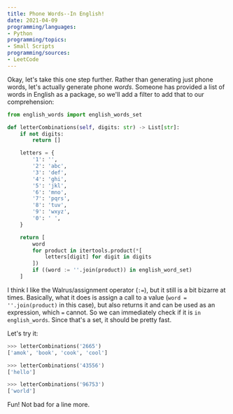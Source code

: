 ```yaml
---
title: Phone Words--In English!
date: 2021-04-09
programming/languages:
- Python
programming/topics:
- Small Scripts
programming/sources:
- LeetCode
---
```

Okay, let's take this one step further. Rather than generating just phone words, let's actually generate phone *words*. Someone has provided a list of words in English as a package, so we'll add a filter to add that to our comprehension:

```python
from english_words import english_words_set

def letterCombinations(self, digits: str) -> List[str]:
    if not digits:
        return []

    letters = {
        '1': '',
        '2': 'abc',
        '3': 'def',
        '4': 'ghi',
        '5': 'jkl',
        '6': 'mno',
        '7': 'pqrs',
        '8': 'tuv',
        '9': 'wxyz',
        '0': ' ',
    }

    return [
        word
        for product in itertools.product(*[
            letters[digit] for digit in digits
        ])
        if ((word := ''.join(product)) in english_word_set)
    ]
```

I think I like the Walrus/assignment operator (`:=`), but it still is a bit bizarre at times. Basically, what it does is assign a call to a value (`word = ''.join(product)` in this case), but also returns it and can be used as an expression, which `=` cannot. So we can immediately check if it is `in english_words`. Since that's a set, it should be pretty fast. 

Let's try it:

```python
>>> letterCombinations('2665')
['amok', 'book', 'cook', 'cool']

>>> letterCombinations('43556')
['hello']

>>> letterCombinations('96753')
['world']
```

Fun! Not bad for a line more. 